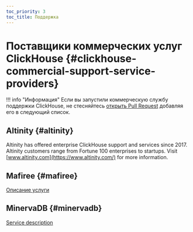 ```yaml
---
toc_priority: 3
toc_title: Поддержка
---
```


# Поставщики коммерческих услуг ClickHouse {#clickhouse-commercial-support-service-providers}

!!! info "Информация" Если вы запустили коммерческую службу поддержки ClickHouse, не стесняйтесь [открыть Pull Request](https://github.com/ClickHouse/ClickHouse/edit/master/docs/en/commercial/support.md) добавляя его в следующий список.

## Altinity {#altinity}

Altinity has offered enterprise ClickHouse support and services since 2017. Altinity customers range from Fortune 100 enterprises to startups. Visit [www.altinity.com](https://www.altinity.com/) for more information.

## Mafiree {#mafiree}

[Описание услуги](http://mafiree.com/clickhouse-analytics-services.php)

## MinervaDB {#minervadb}

[Service description](https://minervadb.com/index.php/clickhouse-consulting-and-support-by-minervadb/)
